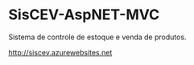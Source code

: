 # SisCEV-AspNET-MVC
Sistema de controle de estoque e venda de produtos.

http://siscev.azurewebsites.net
